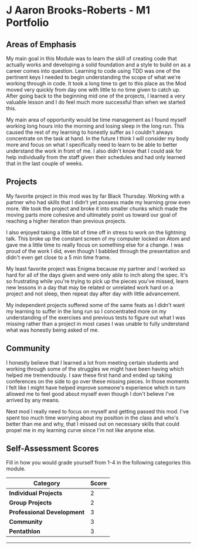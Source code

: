 # J Aaron Brooks-Roberts - M1 Portfolio

## Areas of Emphasis

My main goal in this Module was to learn the skill of creating code that actually works
and developing a solid foundation and a style to build on as a career comes into
question. Learning to code using TDD was one of the pertinent keys I needed to begin
understanding the scope of what we're working through in code. It took a long time
to get to this place as the Mod moved very quickly from day one with little to no time
given to catch up. After going back to the beginning mid one of the projects, I learned
a very valuable lesson and I do feel much more successful than when we started this.

My main area of opportunity would be time management as I found myself working long hours
into the morning and losing sleep in the long run. This caused the rest of my learning to
honestly suffer as I couldn't always concentrate on the task at hand. In the future I
think I will consider my body more and focus on what I specifically need to learn to be
able to better understand the work in front of me. I also didn't know that I could ask for
help individually from the staff given their schedules and had only learned that in the
last couple of weeks.

## Projects

My favorite project in this mod was by far Black Thursday. Working with a partner who had
skills that I didn't yet possess made my learning grow even more. We took the project and
broke it into smaller chunks which made the moving parts more cohesive and ultimately point
us toward our goal of reaching a higher iteration than previous projects.

I also enjoyed taking a little bit of time off in stress to work on the lightning talk. This
broke up the constant screen of my computer locked on Atom and gave me a little time to really
focus on something else for a change. I was proud of the work I did, even though I babbled
through the presentation and didn't even get close to a 5 min time frame.

My least favorite project was Enigma because my partner and I worked so hard for all of the
days given and were only able to inch along the spec. It's so frustrating while you're trying
to pick up the pieces you've missed, learn new lessons in a day that may be related or unrelated
work hard on a project and not sleep, then repeat day after day with little advancement.

My independent projects suffered some of the same feats as I didn't want my learning to
suffer in the long run so I concentrated more on my understanding of the exercises and previous
tests to figure out what I was missing rather than a project in most cases I was unable to
fully understand what was honestly being asked of me.

## Community

I honestly believe that I learned a lot from meeting certain students and working through
some of the struggles we might have been having which helped me tremendously. I saw these first
hand and ended up taking conferences on the side to go over these missing pieces. In those
moments I felt like I might have helped improve someone's experience which in turn allowed me
to feel good about myself even though I don't believe I've arrived by any means.

Next mod I really need to focus on myself and getting passed this mod. I've spent too much time
worrying about my position in the class and who's better than me and why, that I missed out on
necessary skills that could propel me in my learning curve since I'm not like anyone else.

## Self-Assessment Scores

Fill in how you would grade yourself from 1-4 in the following categories this module.

| Category                     | Score |
| -----------------------------| ----- |
| **Individual Projects**      |   2   |
| **Group Projects**           |   2   |
| **Professional Development** |   3   |
| **Community**                |   3   |
| **Pentathlon**               |   3   |
 --------------------------------------
 
